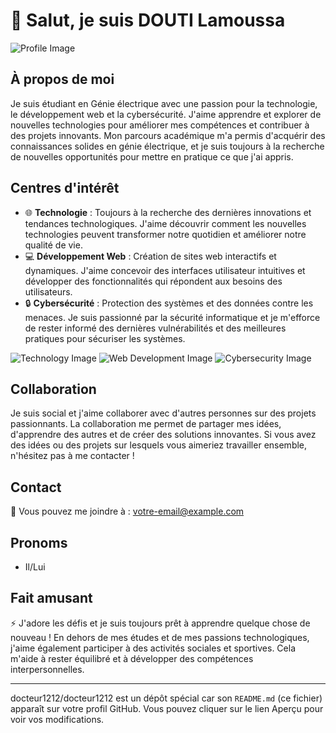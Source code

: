 # 👋 Salut, je suis DOUTI Lamoussa

![Profile Image](https://via.placeholder.com/150)

## À propos de moi
Je suis étudiant en Génie électrique avec une passion pour la technologie, le développement web et la cybersécurité. J'aime apprendre et explorer de nouvelles technologies pour améliorer mes compétences et contribuer à des projets innovants. Mon parcours académique m'a permis d'acquérir des connaissances solides en génie électrique, et je suis toujours à la recherche de nouvelles opportunités pour mettre en pratique ce que j'ai appris.

## Centres d'intérêt
- 🌐 **Technologie** : Toujours à la recherche des dernières innovations et tendances technologiques. J'aime découvrir comment les nouvelles technologies peuvent transformer notre quotidien et améliorer notre qualité de vie.
- 💻 **Développement Web** : Création de sites web interactifs et dynamiques. J'aime concevoir des interfaces utilisateur intuitives et développer des fonctionnalités qui répondent aux besoins des utilisateurs.
- 🔒 **Cybersécurité** : Protection des systèmes et des données contre les menaces. Je suis passionné par la sécurité informatique et je m'efforce de rester informé des dernières vulnérabilités et des meilleures pratiques pour sécuriser les systèmes.

![Technology Image](https://via.placeholder.com/300x200?text=Technology)
![Web Development Image](https://via.placeholder.com/300x200?text=Web+Development)
![Cybersecurity Image](https://via.placeholder.com/300x200?text=Cybersecurity)

## Collaboration
Je suis social et j'aime collaborer avec d'autres personnes sur des projets passionnants. La collaboration me permet de partager mes idées, d'apprendre des autres et de créer des solutions innovantes. Si vous avez des idées ou des projets sur lesquels vous aimeriez travailler ensemble, n'hésitez pas à me contacter !

## Contact
📧 Vous pouvez me joindre à : [votre-email@example.com](genieachille9@gmail.com)

## Pronoms
- Il/Lui

## Fait amusant
⚡ J'adore les défis et je suis toujours prêt à apprendre quelque chose de nouveau ! En dehors de mes études et de mes passions technologiques, j'aime également participer à des activités sociales et sportives. Cela m'aide à rester équilibré et à développer des compétences interpersonnelles.

---

docteur1212/docteur1212 est un dépôt spécial car son `README.md` (ce fichier) apparaît sur votre profil GitHub. Vous pouvez cliquer sur le lien Aperçu pour voir vos modifications.

<!---
docteur1212/docteur1212 is a ✨ special ✨ repository because its `README.md` (this file) appears on your GitHub profile.
You can click the Preview link to take a look at your changes.
--->
